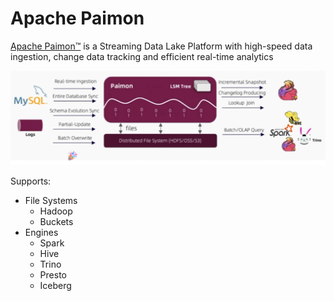 # Apache Paimon

[Apache Paimon™](https://paimon.apache.org/) is a Streaming Data Lake Platform with high-speed data ingestion, change data tracking and efficient real-time analytics

![paimon](./Apache%20Paimon.png)

Supports:

- File Systems
    - Hadoop
    - Buckets
- Engines
    - Spark
    - Hive
    - Trino
    - Presto
    - Iceberg
